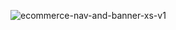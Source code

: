 
![ecommerce-nav-and-banner-xs-v1](https://github.com/user-attachments/assets/6e93a34e-e031-4d61-9f09-2d321036d4b3)
